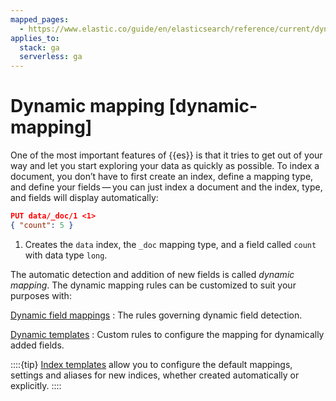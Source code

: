```yaml
---
mapped_pages:
  - https://www.elastic.co/guide/en/elasticsearch/reference/current/dynamic-mapping.html
applies_to:
  stack: ga
  serverless: ga
---
```


# Dynamic mapping [dynamic-mapping]

One of the most important features of {{es}} is that it tries to get out of your way and let you start exploring your data as quickly as possible. To index a document, you don’t have to first create an index, define a mapping type, and define your fields — you can just index a document and the index, type, and fields will display automatically:

```json
PUT data/_doc/1 <1>
{ "count": 5 }
```
1. Creates the `data` index, the `_doc` mapping type, and a field called `count` with data type `long`.

The automatic detection and addition of new fields is called *dynamic mapping*. The dynamic mapping rules can be customized to suit your purposes with:

[Dynamic field mappings](dynamic-field-mapping.md)
:   The rules governing dynamic field detection.

[Dynamic templates](dynamic-templates.md)
:   Custom rules to configure the mapping for dynamically added fields.

::::{tip} 
[Index templates](../templates.md) allow you to configure the default mappings, settings and aliases for new indices, whether created automatically or explicitly.
::::




